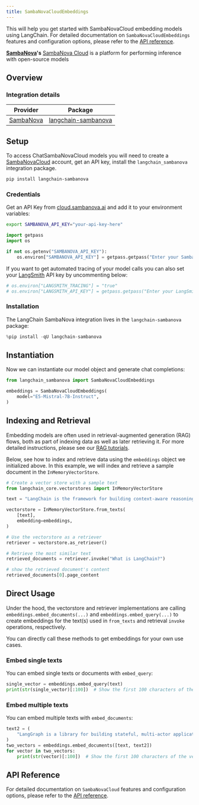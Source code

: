 ```yaml
---
title: SambaNovaCloudEmbeddings
---
```


This will help you get started with SambaNovaCloud embedding models using LangChain. For detailed documentation on `SambaNovaCloudEmbeddings` features and configuration options, please refer to the [API reference](https://docs.sambanova.ai/cloud/docs/get-started/overview).

**[SambaNova](https://sambanova.ai/)'s** [SambaNova Cloud](https://cloud.sambanova.ai/) is a platform for performing inference with open-source models

## Overview

### Integration details

| Provider | Package |
|:--------:|:-------:|
| [SambaNova](/oss/integrations/providers/sambanova/) | [langchain-sambanova](https://python.langchain.com/docs/integrations/providers/sambanova/) |

## Setup

To access ChatSambaNovaCloud models you will need to create a [SambaNovaCloud](https://cloud.sambanova.ai/) account, get an API key, install the `langchain_sambanova` integration package.

```bash
pip install langchain-sambanova
```

### Credentials

Get an API Key from [cloud.sambanova.ai](https://cloud.sambanova.ai/apis) and add it to your environment variables:

``` bash
export SAMBANOVA_API_KEY="your-api-key-here"
```

```python
import getpass
import os

if not os.getenv("SAMBANOVA_API_KEY"):
    os.environ["SAMBANOVA_API_KEY"] = getpass.getpass("Enter your SambaNova API key: ")
```

If you want to get automated tracing of your model calls you can also set your [LangSmith](https://docs.smith.langchain.com/) API key by uncommenting below:

```python
# os.environ["LANGSMITH_TRACING"] = "true"
# os.environ["LANGSMITH_API_KEY"] = getpass.getpass("Enter your LangSmith API key: ")
```

### Installation

The LangChain SambaNova integration lives in the `langchain-sambanova` package:

```python
%pip install -qU langchain-sambanova
```

## Instantiation

Now we can instantiate our model object and generate chat completions:

```python
from langchain_sambanova import SambaNovaCloudEmbeddings

embeddings = SambaNovaCloudEmbeddings(
    model="E5-Mistral-7B-Instruct",
)
```

## Indexing and Retrieval

Embedding models are often used in retrieval-augmented generation (RAG) flows, both as part of indexing data as well as later retrieving it. For more detailed instructions, please see our [RAG tutorials](/oss/tutorials/rag).

Below, see how to index and retrieve data using the `embeddings` object we initialized above. In this example, we will index and retrieve a sample document in the `InMemoryVectorStore`.

```python
# Create a vector store with a sample text
from langchain_core.vectorstores import InMemoryVectorStore

text = "LangChain is the framework for building context-aware reasoning applications"

vectorstore = InMemoryVectorStore.from_texts(
    [text],
    embedding=embeddings,
)

# Use the vectorstore as a retriever
retriever = vectorstore.as_retriever()

# Retrieve the most similar text
retrieved_documents = retriever.invoke("What is LangChain?")

# show the retrieved document's content
retrieved_documents[0].page_content
```

## Direct Usage

Under the hood, the vectorstore and retriever implementations are calling `embeddings.embed_documents(...)` and `embeddings.embed_query(...)` to create embeddings for the text(s) used in `from_texts` and retrieval `invoke` operations, respectively.

You can directly call these methods to get embeddings for your own use cases.

### Embed single texts

You can embed single texts or documents with `embed_query`:

```python
single_vector = embeddings.embed_query(text)
print(str(single_vector)[:100])  # Show the first 100 characters of the vector
```

### Embed multiple texts

You can embed multiple texts with `embed_documents`:

```python
text2 = (
    "LangGraph is a library for building stateful, multi-actor applications with LLMs"
)
two_vectors = embeddings.embed_documents([text, text2])
for vector in two_vectors:
    print(str(vector)[:100])  # Show the first 100 characters of the vector
```

## API Reference

For detailed documentation on `SambaNovaCloud` features and configuration options, please refer to the [API reference](https://docs.sambanova.ai/cloud/docs/get-started/overview).
